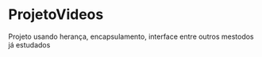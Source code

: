 # ProjetoVideos
Projeto usando herança, encapsulamento, interface entre outros mestodos já estudados
